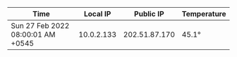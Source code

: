 | Time     | Local IP | Public IP | Temperature |
| ----------- | ----------- | ----------- | ----------- |
| Sun 27 Feb 2022 08:00:01 AM +0545      | 10.0.2.133     | 202.51.87.170  | 45.1° |
